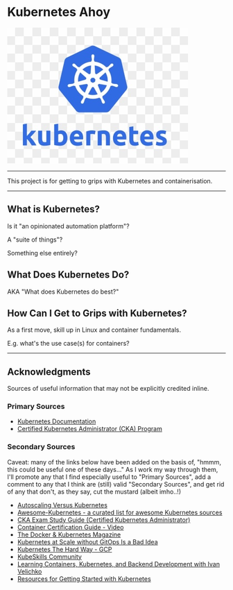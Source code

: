 # Kubernetes Ahoy

![Kubernetes logo](kubernetes-logo.jpg)

----

This project is for getting to grips with Kubernetes and containerisation.

----

## What is Kubernetes?  

Is it "an opinionated automation platform"?  

A "suite of things"?

Something else entirely?

## What Does Kubernetes Do?  

AKA "What does Kubernetes do best?"

## How Can I Get to Grips with Kubernetes?  

As a first move, skill up in Linux and container fundamentals.

E.g. what's the use case(s) for containers?

----

## Acknowledgments

Sources of useful information that may not be explicitly credited inline.

### Primary Sources

- [Kubernetes Documentation](https://kubernetes.io/docs/home/)
- [Certified Kubernetes Administrator (CKA) Program](https://www.cncf.io/certification/cka/)

### Secondary Sources

Caveat: many of the links below have been added on the basis of, "hmmm, this could be useful one of these days..."  As I work my way through them, I'll promote any that I find especially useful to "Primary Sources", add a comment to any that I think are (still) valid "Secondary Sources", and get rid of any that don't, as they say, cut the mustard (albeit imho..!)

- [Autoscaling Versus Kubernetes](https://www.reddit.com/r/devops/comments/vlahs6/autoscaling_vs_kubernetes/?sort=new)
- [Awesome-Kubernetes - a curated list for awesome Kubernetes sources](https://github.com/ramitsurana/awesome-kubernetes)
- [CKA Exam Study Guide (Certified Kubernetes Administrator)](https://net-runner.io/cka-exam-study-guide-certified-kubernetes-administrator/)
- [Container Certification Guide - Video](https://www.youtube.com/watch?v=CO0e5lrPuC8)
- [The Docker & Kubernetes Magazine](https://flipboard.com/@dwahlin/the-docker-kubernetes-magazine-vp93fvnrz)
- [Kubernetes at Scale without GitOps Is a Bad Idea](https://thenewstack.io/kubernetes-at-scale-without-gitops-is-a-bad-idea/)
- [Kubernetes The Hard Way - GCP](https://github.com/kelseyhightower/kubernetes-the-hard-way)
- [KubeSkills Community](https://community.kubeskills.com/home)
- [Learning Containers, Kubernetes, and Backend Development with Ivan Velichko](https://iximiuz.com/en/)
- [Resources for Getting Started with Kubernetes](https://vsupalov.com/getting-started-with-kubernetes/)
